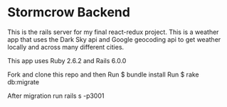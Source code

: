 # Stormcrow Backend

This is the rails server for my final react-redux project. This is a weather app that uses the Dark Sky api and Google geocoding api to get weather locally and across many different cities.

This app uses Ruby 2.6.2 and Rails 6.0.0

Fork and clone this repo and then 
Run $ bundle install
Run $ rake db:migrate

After migration run rails s -p3001

